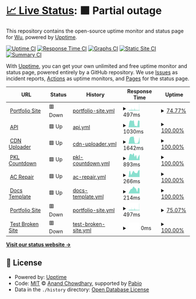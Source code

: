 # [📈 Live Status](https://Leuthra.github.io/upptime): <!--live status--> **🟧 Partial outage**

This repository contains the open-source uptime monitor and status page for [Wu](romi.my.id), powered by [Upptime](https://github.com/upptime/upptime).

[![Uptime CI](https://github.com/Leuthra/upptime/workflows/Uptime%20CI/badge.svg)](https://github.com/Leuthra/upptime/actions?query=workflow%3A%22Uptime+CI%22)
[![Response Time CI](https://github.com/Leuthra/upptime/workflows/Response%20Time%20CI/badge.svg)](https://github.com/Leuthra/upptime/actions?query=workflow%3A%22Response+Time+CI%22)
[![Graphs CI](https://github.com/Leuthra/upptime/workflows/Graphs%20CI/badge.svg)](https://github.com/Leuthra/upptime/actions?query=workflow%3A%22Graphs+CI%22)
[![Static Site CI](https://github.com/Leuthra/upptime/workflows/Static%20Site%20CI/badge.svg)](https://github.com/Leuthra/upptime/actions?query=workflow%3A%22Static+Site+CI%22)
[![Summary CI](https://github.com/Leuthra/upptime/workflows/Summary%20CI/badge.svg)](https://github.com/Leuthra/upptime/actions?query=workflow%3A%22Summary+CI%22)

With [Upptime](https://upptime.js.org), you can get your own unlimited and free uptime monitor and status page, powered entirely by a GitHub repository. We use [Issues](https://github.com/Leuthra/upptime/issues) as incident reports, [Actions](https://github.com/Leuthra/upptime/actions) as uptime monitors, and [Pages](https://Leuthra.github.io/upptime) for the status page.

<!--start: status pages-->
<!-- This summary is generated by Upptime (https://github.com/upptime/upptime) -->
<!-- Do not edit this manually, your changes will be overwritten -->
<!-- prettier-ignore -->
| URL | Status | History | Response Time | Uptime |
| --- | ------ | ------- | ------------- | ------ |
| <img alt="" src="https://icons.duckduckgo.com/ip3/romi.my.id.ico" height="13"> [Portfolio Site](https://romi.my.id) | 🟥 Down | [portfolio-site.yml](https://github.com/Leuthra/upptime/commits/HEAD/history/portfolio-site.yml) | <details><summary><img alt="Response time graph" src="./graphs/portfolio-site/response-time-week.png" height="20"> 497ms</summary><br><a href="https://Leuthra.github.io/upptime/history/portfolio-site"><img alt="Response time 388" src="https://img.shields.io/endpoint?url=https%3A%2F%2Fraw.githubusercontent.com%2FLeuthra%2Fupptime%2FHEAD%2Fapi%2Fportfolio-site%2Fresponse-time.json"></a><br><a href="https://Leuthra.github.io/upptime/history/portfolio-site"><img alt="24-hour response time 482" src="https://img.shields.io/endpoint?url=https%3A%2F%2Fraw.githubusercontent.com%2FLeuthra%2Fupptime%2FHEAD%2Fapi%2Fportfolio-site%2Fresponse-time-day.json"></a><br><a href="https://Leuthra.github.io/upptime/history/portfolio-site"><img alt="7-day response time 497" src="https://img.shields.io/endpoint?url=https%3A%2F%2Fraw.githubusercontent.com%2FLeuthra%2Fupptime%2FHEAD%2Fapi%2Fportfolio-site%2Fresponse-time-week.json"></a><br><a href="https://Leuthra.github.io/upptime/history/portfolio-site"><img alt="30-day response time 395" src="https://img.shields.io/endpoint?url=https%3A%2F%2Fraw.githubusercontent.com%2FLeuthra%2Fupptime%2FHEAD%2Fapi%2Fportfolio-site%2Fresponse-time-month.json"></a><br><a href="https://Leuthra.github.io/upptime/history/portfolio-site"><img alt="1-year response time 388" src="https://img.shields.io/endpoint?url=https%3A%2F%2Fraw.githubusercontent.com%2FLeuthra%2Fupptime%2FHEAD%2Fapi%2Fportfolio-site%2Fresponse-time-year.json"></a></details> | <details><summary><a href="https://Leuthra.github.io/upptime/history/portfolio-site">74.77%</a></summary><a href="https://Leuthra.github.io/upptime/history/portfolio-site"><img alt="All-time uptime 99.10%" src="https://img.shields.io/endpoint?url=https%3A%2F%2Fraw.githubusercontent.com%2FLeuthra%2Fupptime%2FHEAD%2Fapi%2Fportfolio-site%2Fuptime.json"></a><br><a href="https://Leuthra.github.io/upptime/history/portfolio-site"><img alt="24-hour uptime 43.26%" src="https://img.shields.io/endpoint?url=https%3A%2F%2Fraw.githubusercontent.com%2FLeuthra%2Fupptime%2FHEAD%2Fapi%2Fportfolio-site%2Fuptime-day.json"></a><br><a href="https://Leuthra.github.io/upptime/history/portfolio-site"><img alt="7-day uptime 74.77%" src="https://img.shields.io/endpoint?url=https%3A%2F%2Fraw.githubusercontent.com%2FLeuthra%2Fupptime%2FHEAD%2Fapi%2Fportfolio-site%2Fuptime-week.json"></a><br><a href="https://Leuthra.github.io/upptime/history/portfolio-site"><img alt="30-day uptime 94.19%" src="https://img.shields.io/endpoint?url=https%3A%2F%2Fraw.githubusercontent.com%2FLeuthra%2Fupptime%2FHEAD%2Fapi%2Fportfolio-site%2Fuptime-month.json"></a><br><a href="https://Leuthra.github.io/upptime/history/portfolio-site"><img alt="1-year uptime 99.10%" src="https://img.shields.io/endpoint?url=https%3A%2F%2Fraw.githubusercontent.com%2FLeuthra%2Fupptime%2FHEAD%2Fapi%2Fportfolio-site%2Fuptime-year.json"></a></details>
| <img alt="" src="https://icons.duckduckgo.com/ip3/hono.romi.my.id.ico" height="13"> [API](https://hono.romi.my.id) | 🟩 Up | [api.yml](https://github.com/Leuthra/upptime/commits/HEAD/history/api.yml) | <details><summary><img alt="Response time graph" src="./graphs/api/response-time-week.png" height="20"> 1030ms</summary><br><a href="https://Leuthra.github.io/upptime/history/api"><img alt="Response time 1202" src="https://img.shields.io/endpoint?url=https%3A%2F%2Fraw.githubusercontent.com%2FLeuthra%2Fupptime%2FHEAD%2Fapi%2Fapi%2Fresponse-time.json"></a><br><a href="https://Leuthra.github.io/upptime/history/api"><img alt="24-hour response time 999" src="https://img.shields.io/endpoint?url=https%3A%2F%2Fraw.githubusercontent.com%2FLeuthra%2Fupptime%2FHEAD%2Fapi%2Fapi%2Fresponse-time-day.json"></a><br><a href="https://Leuthra.github.io/upptime/history/api"><img alt="7-day response time 1030" src="https://img.shields.io/endpoint?url=https%3A%2F%2Fraw.githubusercontent.com%2FLeuthra%2Fupptime%2FHEAD%2Fapi%2Fapi%2Fresponse-time-week.json"></a><br><a href="https://Leuthra.github.io/upptime/history/api"><img alt="30-day response time 1212" src="https://img.shields.io/endpoint?url=https%3A%2F%2Fraw.githubusercontent.com%2FLeuthra%2Fupptime%2FHEAD%2Fapi%2Fapi%2Fresponse-time-month.json"></a><br><a href="https://Leuthra.github.io/upptime/history/api"><img alt="1-year response time 1202" src="https://img.shields.io/endpoint?url=https%3A%2F%2Fraw.githubusercontent.com%2FLeuthra%2Fupptime%2FHEAD%2Fapi%2Fapi%2Fresponse-time-year.json"></a></details> | <details><summary><a href="https://Leuthra.github.io/upptime/history/api">100.00%</a></summary><a href="https://Leuthra.github.io/upptime/history/api"><img alt="All-time uptime 99.99%" src="https://img.shields.io/endpoint?url=https%3A%2F%2Fraw.githubusercontent.com%2FLeuthra%2Fupptime%2FHEAD%2Fapi%2Fapi%2Fuptime.json"></a><br><a href="https://Leuthra.github.io/upptime/history/api"><img alt="24-hour uptime 100.00%" src="https://img.shields.io/endpoint?url=https%3A%2F%2Fraw.githubusercontent.com%2FLeuthra%2Fupptime%2FHEAD%2Fapi%2Fapi%2Fuptime-day.json"></a><br><a href="https://Leuthra.github.io/upptime/history/api"><img alt="7-day uptime 100.00%" src="https://img.shields.io/endpoint?url=https%3A%2F%2Fraw.githubusercontent.com%2FLeuthra%2Fupptime%2FHEAD%2Fapi%2Fapi%2Fuptime-week.json"></a><br><a href="https://Leuthra.github.io/upptime/history/api"><img alt="30-day uptime 100.00%" src="https://img.shields.io/endpoint?url=https%3A%2F%2Fraw.githubusercontent.com%2FLeuthra%2Fupptime%2FHEAD%2Fapi%2Fapi%2Fuptime-month.json"></a><br><a href="https://Leuthra.github.io/upptime/history/api"><img alt="1-year uptime 99.99%" src="https://img.shields.io/endpoint?url=https%3A%2F%2Fraw.githubusercontent.com%2FLeuthra%2Fupptime%2FHEAD%2Fapi%2Fapi%2Fuptime-year.json"></a></details>
| <img alt="" src="https://icons.duckduckgo.com/ip3/cdn.romi.my.id.ico" height="13"> [CDN Uploader](https://cdn.romi.my.id) | 🟩 Up | [cdn-uploader.yml](https://github.com/Leuthra/upptime/commits/HEAD/history/cdn-uploader.yml) | <details><summary><img alt="Response time graph" src="./graphs/cdn-uploader/response-time-week.png" height="20"> 1642ms</summary><br><a href="https://Leuthra.github.io/upptime/history/cdn-uploader"><img alt="Response time 2229" src="https://img.shields.io/endpoint?url=https%3A%2F%2Fraw.githubusercontent.com%2FLeuthra%2Fupptime%2FHEAD%2Fapi%2Fcdn-uploader%2Fresponse-time.json"></a><br><a href="https://Leuthra.github.io/upptime/history/cdn-uploader"><img alt="24-hour response time 1126" src="https://img.shields.io/endpoint?url=https%3A%2F%2Fraw.githubusercontent.com%2FLeuthra%2Fupptime%2FHEAD%2Fapi%2Fcdn-uploader%2Fresponse-time-day.json"></a><br><a href="https://Leuthra.github.io/upptime/history/cdn-uploader"><img alt="7-day response time 1642" src="https://img.shields.io/endpoint?url=https%3A%2F%2Fraw.githubusercontent.com%2FLeuthra%2Fupptime%2FHEAD%2Fapi%2Fcdn-uploader%2Fresponse-time-week.json"></a><br><a href="https://Leuthra.github.io/upptime/history/cdn-uploader"><img alt="30-day response time 2144" src="https://img.shields.io/endpoint?url=https%3A%2F%2Fraw.githubusercontent.com%2FLeuthra%2Fupptime%2FHEAD%2Fapi%2Fcdn-uploader%2Fresponse-time-month.json"></a><br><a href="https://Leuthra.github.io/upptime/history/cdn-uploader"><img alt="1-year response time 2229" src="https://img.shields.io/endpoint?url=https%3A%2F%2Fraw.githubusercontent.com%2FLeuthra%2Fupptime%2FHEAD%2Fapi%2Fcdn-uploader%2Fresponse-time-year.json"></a></details> | <details><summary><a href="https://Leuthra.github.io/upptime/history/cdn-uploader">100.00%</a></summary><a href="https://Leuthra.github.io/upptime/history/cdn-uploader"><img alt="All-time uptime 99.99%" src="https://img.shields.io/endpoint?url=https%3A%2F%2Fraw.githubusercontent.com%2FLeuthra%2Fupptime%2FHEAD%2Fapi%2Fcdn-uploader%2Fuptime.json"></a><br><a href="https://Leuthra.github.io/upptime/history/cdn-uploader"><img alt="24-hour uptime 100.00%" src="https://img.shields.io/endpoint?url=https%3A%2F%2Fraw.githubusercontent.com%2FLeuthra%2Fupptime%2FHEAD%2Fapi%2Fcdn-uploader%2Fuptime-day.json"></a><br><a href="https://Leuthra.github.io/upptime/history/cdn-uploader"><img alt="7-day uptime 100.00%" src="https://img.shields.io/endpoint?url=https%3A%2F%2Fraw.githubusercontent.com%2FLeuthra%2Fupptime%2FHEAD%2Fapi%2Fcdn-uploader%2Fuptime-week.json"></a><br><a href="https://Leuthra.github.io/upptime/history/cdn-uploader"><img alt="30-day uptime 100.00%" src="https://img.shields.io/endpoint?url=https%3A%2F%2Fraw.githubusercontent.com%2FLeuthra%2Fupptime%2FHEAD%2Fapi%2Fcdn-uploader%2Fuptime-month.json"></a><br><a href="https://Leuthra.github.io/upptime/history/cdn-uploader"><img alt="1-year uptime 99.99%" src="https://img.shields.io/endpoint?url=https%3A%2F%2Fraw.githubusercontent.com%2FLeuthra%2Fupptime%2FHEAD%2Fapi%2Fcdn-uploader%2Fuptime-year.json"></a></details>
| <img alt="" src="https://icons.duckduckgo.com/ip3/pkl.romi.my.id.ico" height="13"> [PKL Countdown](https://pkl.romi.my.id) | 🟩 Up | [pkl-countdown.yml](https://github.com/Leuthra/upptime/commits/HEAD/history/pkl-countdown.yml) | <details><summary><img alt="Response time graph" src="./graphs/pkl-countdown/response-time-week.png" height="20"> 893ms</summary><br><a href="https://Leuthra.github.io/upptime/history/pkl-countdown"><img alt="Response time 953" src="https://img.shields.io/endpoint?url=https%3A%2F%2Fraw.githubusercontent.com%2FLeuthra%2Fupptime%2FHEAD%2Fapi%2Fpkl-countdown%2Fresponse-time.json"></a><br><a href="https://Leuthra.github.io/upptime/history/pkl-countdown"><img alt="24-hour response time 641" src="https://img.shields.io/endpoint?url=https%3A%2F%2Fraw.githubusercontent.com%2FLeuthra%2Fupptime%2FHEAD%2Fapi%2Fpkl-countdown%2Fresponse-time-day.json"></a><br><a href="https://Leuthra.github.io/upptime/history/pkl-countdown"><img alt="7-day response time 893" src="https://img.shields.io/endpoint?url=https%3A%2F%2Fraw.githubusercontent.com%2FLeuthra%2Fupptime%2FHEAD%2Fapi%2Fpkl-countdown%2Fresponse-time-week.json"></a><br><a href="https://Leuthra.github.io/upptime/history/pkl-countdown"><img alt="30-day response time 968" src="https://img.shields.io/endpoint?url=https%3A%2F%2Fraw.githubusercontent.com%2FLeuthra%2Fupptime%2FHEAD%2Fapi%2Fpkl-countdown%2Fresponse-time-month.json"></a><br><a href="https://Leuthra.github.io/upptime/history/pkl-countdown"><img alt="1-year response time 953" src="https://img.shields.io/endpoint?url=https%3A%2F%2Fraw.githubusercontent.com%2FLeuthra%2Fupptime%2FHEAD%2Fapi%2Fpkl-countdown%2Fresponse-time-year.json"></a></details> | <details><summary><a href="https://Leuthra.github.io/upptime/history/pkl-countdown">100.00%</a></summary><a href="https://Leuthra.github.io/upptime/history/pkl-countdown"><img alt="All-time uptime 99.96%" src="https://img.shields.io/endpoint?url=https%3A%2F%2Fraw.githubusercontent.com%2FLeuthra%2Fupptime%2FHEAD%2Fapi%2Fpkl-countdown%2Fuptime.json"></a><br><a href="https://Leuthra.github.io/upptime/history/pkl-countdown"><img alt="24-hour uptime 100.00%" src="https://img.shields.io/endpoint?url=https%3A%2F%2Fraw.githubusercontent.com%2FLeuthra%2Fupptime%2FHEAD%2Fapi%2Fpkl-countdown%2Fuptime-day.json"></a><br><a href="https://Leuthra.github.io/upptime/history/pkl-countdown"><img alt="7-day uptime 100.00%" src="https://img.shields.io/endpoint?url=https%3A%2F%2Fraw.githubusercontent.com%2FLeuthra%2Fupptime%2FHEAD%2Fapi%2Fpkl-countdown%2Fuptime-week.json"></a><br><a href="https://Leuthra.github.io/upptime/history/pkl-countdown"><img alt="30-day uptime 100.00%" src="https://img.shields.io/endpoint?url=https%3A%2F%2Fraw.githubusercontent.com%2FLeuthra%2Fupptime%2FHEAD%2Fapi%2Fpkl-countdown%2Fuptime-month.json"></a><br><a href="https://Leuthra.github.io/upptime/history/pkl-countdown"><img alt="1-year uptime 99.96%" src="https://img.shields.io/endpoint?url=https%3A%2F%2Fraw.githubusercontent.com%2FLeuthra%2Fupptime%2FHEAD%2Fapi%2Fpkl-countdown%2Fuptime-year.json"></a></details>
| <img alt="" src="https://icons.duckduckgo.com/ip3/acrepair.romi.my.id.ico" height="13"> [AC Repair](https://acrepair.romi.my.id) | 🟩 Up | [ac-repair.yml](https://github.com/Leuthra/upptime/commits/HEAD/history/ac-repair.yml) | <details><summary><img alt="Response time graph" src="./graphs/ac-repair/response-time-week.png" height="20"> 266ms</summary><br><a href="https://Leuthra.github.io/upptime/history/ac-repair"><img alt="Response time 243" src="https://img.shields.io/endpoint?url=https%3A%2F%2Fraw.githubusercontent.com%2FLeuthra%2Fupptime%2FHEAD%2Fapi%2Fac-repair%2Fresponse-time.json"></a><br><a href="https://Leuthra.github.io/upptime/history/ac-repair"><img alt="24-hour response time 311" src="https://img.shields.io/endpoint?url=https%3A%2F%2Fraw.githubusercontent.com%2FLeuthra%2Fupptime%2FHEAD%2Fapi%2Fac-repair%2Fresponse-time-day.json"></a><br><a href="https://Leuthra.github.io/upptime/history/ac-repair"><img alt="7-day response time 266" src="https://img.shields.io/endpoint?url=https%3A%2F%2Fraw.githubusercontent.com%2FLeuthra%2Fupptime%2FHEAD%2Fapi%2Fac-repair%2Fresponse-time-week.json"></a><br><a href="https://Leuthra.github.io/upptime/history/ac-repair"><img alt="30-day response time 275" src="https://img.shields.io/endpoint?url=https%3A%2F%2Fraw.githubusercontent.com%2FLeuthra%2Fupptime%2FHEAD%2Fapi%2Fac-repair%2Fresponse-time-month.json"></a><br><a href="https://Leuthra.github.io/upptime/history/ac-repair"><img alt="1-year response time 243" src="https://img.shields.io/endpoint?url=https%3A%2F%2Fraw.githubusercontent.com%2FLeuthra%2Fupptime%2FHEAD%2Fapi%2Fac-repair%2Fresponse-time-year.json"></a></details> | <details><summary><a href="https://Leuthra.github.io/upptime/history/ac-repair">100.00%</a></summary><a href="https://Leuthra.github.io/upptime/history/ac-repair"><img alt="All-time uptime 99.99%" src="https://img.shields.io/endpoint?url=https%3A%2F%2Fraw.githubusercontent.com%2FLeuthra%2Fupptime%2FHEAD%2Fapi%2Fac-repair%2Fuptime.json"></a><br><a href="https://Leuthra.github.io/upptime/history/ac-repair"><img alt="24-hour uptime 100.00%" src="https://img.shields.io/endpoint?url=https%3A%2F%2Fraw.githubusercontent.com%2FLeuthra%2Fupptime%2FHEAD%2Fapi%2Fac-repair%2Fuptime-day.json"></a><br><a href="https://Leuthra.github.io/upptime/history/ac-repair"><img alt="7-day uptime 100.00%" src="https://img.shields.io/endpoint?url=https%3A%2F%2Fraw.githubusercontent.com%2FLeuthra%2Fupptime%2FHEAD%2Fapi%2Fac-repair%2Fuptime-week.json"></a><br><a href="https://Leuthra.github.io/upptime/history/ac-repair"><img alt="30-day uptime 100.00%" src="https://img.shields.io/endpoint?url=https%3A%2F%2Fraw.githubusercontent.com%2FLeuthra%2Fupptime%2FHEAD%2Fapi%2Fac-repair%2Fuptime-month.json"></a><br><a href="https://Leuthra.github.io/upptime/history/ac-repair"><img alt="1-year uptime 99.99%" src="https://img.shields.io/endpoint?url=https%3A%2F%2Fraw.githubusercontent.com%2FLeuthra%2Fupptime%2FHEAD%2Fapi%2Fac-repair%2Fuptime-year.json"></a></details>
| <img alt="" src="https://icons.duckduckgo.com/ip3/docs.romi.my.id.ico" height="13"> [Docs Template](https://docs.romi.my.id) | 🟩 Up | [docs-template.yml](https://github.com/Leuthra/upptime/commits/HEAD/history/docs-template.yml) | <details><summary><img alt="Response time graph" src="./graphs/docs-template/response-time-week.png" height="20"> 214ms</summary><br><a href="https://Leuthra.github.io/upptime/history/docs-template"><img alt="Response time 233" src="https://img.shields.io/endpoint?url=https%3A%2F%2Fraw.githubusercontent.com%2FLeuthra%2Fupptime%2FHEAD%2Fapi%2Fdocs-template%2Fresponse-time.json"></a><br><a href="https://Leuthra.github.io/upptime/history/docs-template"><img alt="24-hour response time 188" src="https://img.shields.io/endpoint?url=https%3A%2F%2Fraw.githubusercontent.com%2FLeuthra%2Fupptime%2FHEAD%2Fapi%2Fdocs-template%2Fresponse-time-day.json"></a><br><a href="https://Leuthra.github.io/upptime/history/docs-template"><img alt="7-day response time 214" src="https://img.shields.io/endpoint?url=https%3A%2F%2Fraw.githubusercontent.com%2FLeuthra%2Fupptime%2FHEAD%2Fapi%2Fdocs-template%2Fresponse-time-week.json"></a><br><a href="https://Leuthra.github.io/upptime/history/docs-template"><img alt="30-day response time 259" src="https://img.shields.io/endpoint?url=https%3A%2F%2Fraw.githubusercontent.com%2FLeuthra%2Fupptime%2FHEAD%2Fapi%2Fdocs-template%2Fresponse-time-month.json"></a><br><a href="https://Leuthra.github.io/upptime/history/docs-template"><img alt="1-year response time 233" src="https://img.shields.io/endpoint?url=https%3A%2F%2Fraw.githubusercontent.com%2FLeuthra%2Fupptime%2FHEAD%2Fapi%2Fdocs-template%2Fresponse-time-year.json"></a></details> | <details><summary><a href="https://Leuthra.github.io/upptime/history/docs-template">100.00%</a></summary><a href="https://Leuthra.github.io/upptime/history/docs-template"><img alt="All-time uptime 99.99%" src="https://img.shields.io/endpoint?url=https%3A%2F%2Fraw.githubusercontent.com%2FLeuthra%2Fupptime%2FHEAD%2Fapi%2Fdocs-template%2Fuptime.json"></a><br><a href="https://Leuthra.github.io/upptime/history/docs-template"><img alt="24-hour uptime 100.00%" src="https://img.shields.io/endpoint?url=https%3A%2F%2Fraw.githubusercontent.com%2FLeuthra%2Fupptime%2FHEAD%2Fapi%2Fdocs-template%2Fuptime-day.json"></a><br><a href="https://Leuthra.github.io/upptime/history/docs-template"><img alt="7-day uptime 100.00%" src="https://img.shields.io/endpoint?url=https%3A%2F%2Fraw.githubusercontent.com%2FLeuthra%2Fupptime%2FHEAD%2Fapi%2Fdocs-template%2Fuptime-week.json"></a><br><a href="https://Leuthra.github.io/upptime/history/docs-template"><img alt="30-day uptime 100.00%" src="https://img.shields.io/endpoint?url=https%3A%2F%2Fraw.githubusercontent.com%2FLeuthra%2Fupptime%2FHEAD%2Fapi%2Fdocs-template%2Fuptime-month.json"></a><br><a href="https://Leuthra.github.io/upptime/history/docs-template"><img alt="1-year uptime 99.99%" src="https://img.shields.io/endpoint?url=https%3A%2F%2Fraw.githubusercontent.com%2FLeuthra%2Fupptime%2FHEAD%2Fapi%2Fdocs-template%2Fuptime-year.json"></a></details>
| <img alt="" src="https://icons.duckduckgo.com/ip3/romidev.tech.ico" height="13"> [Portfolio Site](https://romidev.tech) | 🟥 Down | [portfolio-site.yml](https://github.com/Leuthra/upptime/commits/HEAD/history/portfolio-site.yml) | <details><summary><img alt="Response time graph" src="./graphs/portfolio-site/response-time-week.png" height="20"> 497ms</summary><br><a href="https://Leuthra.github.io/upptime/history/portfolio-site"><img alt="Response time 388" src="https://img.shields.io/endpoint?url=https%3A%2F%2Fraw.githubusercontent.com%2FLeuthra%2Fupptime%2FHEAD%2Fapi%2Fportfolio-site%2Fresponse-time.json"></a><br><a href="https://Leuthra.github.io/upptime/history/portfolio-site"><img alt="24-hour response time 482" src="https://img.shields.io/endpoint?url=https%3A%2F%2Fraw.githubusercontent.com%2FLeuthra%2Fupptime%2FHEAD%2Fapi%2Fportfolio-site%2Fresponse-time-day.json"></a><br><a href="https://Leuthra.github.io/upptime/history/portfolio-site"><img alt="7-day response time 497" src="https://img.shields.io/endpoint?url=https%3A%2F%2Fraw.githubusercontent.com%2FLeuthra%2Fupptime%2FHEAD%2Fapi%2Fportfolio-site%2Fresponse-time-week.json"></a><br><a href="https://Leuthra.github.io/upptime/history/portfolio-site"><img alt="30-day response time 395" src="https://img.shields.io/endpoint?url=https%3A%2F%2Fraw.githubusercontent.com%2FLeuthra%2Fupptime%2FHEAD%2Fapi%2Fportfolio-site%2Fresponse-time-month.json"></a><br><a href="https://Leuthra.github.io/upptime/history/portfolio-site"><img alt="1-year response time 388" src="https://img.shields.io/endpoint?url=https%3A%2F%2Fraw.githubusercontent.com%2FLeuthra%2Fupptime%2FHEAD%2Fapi%2Fportfolio-site%2Fresponse-time-year.json"></a></details> | <details><summary><a href="https://Leuthra.github.io/upptime/history/portfolio-site">75.07%</a></summary><a href="https://Leuthra.github.io/upptime/history/portfolio-site"><img alt="All-time uptime 99.11%" src="https://img.shields.io/endpoint?url=https%3A%2F%2Fraw.githubusercontent.com%2FLeuthra%2Fupptime%2FHEAD%2Fapi%2Fportfolio-site%2Fuptime.json"></a><br><a href="https://Leuthra.github.io/upptime/history/portfolio-site"><img alt="24-hour uptime 43.22%" src="https://img.shields.io/endpoint?url=https%3A%2F%2Fraw.githubusercontent.com%2FLeuthra%2Fupptime%2FHEAD%2Fapi%2Fportfolio-site%2Fuptime-day.json"></a><br><a href="https://Leuthra.github.io/upptime/history/portfolio-site"><img alt="7-day uptime 75.07%" src="https://img.shields.io/endpoint?url=https%3A%2F%2Fraw.githubusercontent.com%2FLeuthra%2Fupptime%2FHEAD%2Fapi%2Fportfolio-site%2Fuptime-week.json"></a><br><a href="https://Leuthra.github.io/upptime/history/portfolio-site"><img alt="30-day uptime 94.26%" src="https://img.shields.io/endpoint?url=https%3A%2F%2Fraw.githubusercontent.com%2FLeuthra%2Fupptime%2FHEAD%2Fapi%2Fportfolio-site%2Fuptime-month.json"></a><br><a href="https://Leuthra.github.io/upptime/history/portfolio-site"><img alt="1-year uptime 99.11%" src="https://img.shields.io/endpoint?url=https%3A%2F%2Fraw.githubusercontent.com%2FLeuthra%2Fupptime%2FHEAD%2Fapi%2Fportfolio-site%2Fuptime-year.json"></a></details>
| <img alt="" src="https://icons.duckduckgo.com/ip3/thissitedoesnotexist.koj.co.ico" height="13"> [Test Broken Site](https://thissitedoesnotexist.koj.co) | 🟥 Down | [test-broken-site.yml](https://github.com/Leuthra/upptime/commits/HEAD/history/test-broken-site.yml) | <details><summary><img alt="Response time graph" src="./graphs/test-broken-site/response-time-week.png" height="20"> 0ms</summary><br><a href="https://Leuthra.github.io/upptime/history/test-broken-site"><img alt="Response time 0" src="https://img.shields.io/endpoint?url=https%3A%2F%2Fraw.githubusercontent.com%2FLeuthra%2Fupptime%2FHEAD%2Fapi%2Ftest-broken-site%2Fresponse-time.json"></a><br><a href="https://Leuthra.github.io/upptime/history/test-broken-site"><img alt="24-hour response time 0" src="https://img.shields.io/endpoint?url=https%3A%2F%2Fraw.githubusercontent.com%2FLeuthra%2Fupptime%2FHEAD%2Fapi%2Ftest-broken-site%2Fresponse-time-day.json"></a><br><a href="https://Leuthra.github.io/upptime/history/test-broken-site"><img alt="7-day response time 0" src="https://img.shields.io/endpoint?url=https%3A%2F%2Fraw.githubusercontent.com%2FLeuthra%2Fupptime%2FHEAD%2Fapi%2Ftest-broken-site%2Fresponse-time-week.json"></a><br><a href="https://Leuthra.github.io/upptime/history/test-broken-site"><img alt="30-day response time 0" src="https://img.shields.io/endpoint?url=https%3A%2F%2Fraw.githubusercontent.com%2FLeuthra%2Fupptime%2FHEAD%2Fapi%2Ftest-broken-site%2Fresponse-time-month.json"></a><br><a href="https://Leuthra.github.io/upptime/history/test-broken-site"><img alt="1-year response time 0" src="https://img.shields.io/endpoint?url=https%3A%2F%2Fraw.githubusercontent.com%2FLeuthra%2Fupptime%2FHEAD%2Fapi%2Ftest-broken-site%2Fresponse-time-year.json"></a></details> | <details><summary><a href="https://Leuthra.github.io/upptime/history/test-broken-site">100.00%</a></summary><a href="https://Leuthra.github.io/upptime/history/test-broken-site"><img alt="All-time uptime 100.00%" src="https://img.shields.io/endpoint?url=https%3A%2F%2Fraw.githubusercontent.com%2FLeuthra%2Fupptime%2FHEAD%2Fapi%2Ftest-broken-site%2Fuptime.json"></a><br><a href="https://Leuthra.github.io/upptime/history/test-broken-site"><img alt="24-hour uptime 100.00%" src="https://img.shields.io/endpoint?url=https%3A%2F%2Fraw.githubusercontent.com%2FLeuthra%2Fupptime%2FHEAD%2Fapi%2Ftest-broken-site%2Fuptime-day.json"></a><br><a href="https://Leuthra.github.io/upptime/history/test-broken-site"><img alt="7-day uptime 100.00%" src="https://img.shields.io/endpoint?url=https%3A%2F%2Fraw.githubusercontent.com%2FLeuthra%2Fupptime%2FHEAD%2Fapi%2Ftest-broken-site%2Fuptime-week.json"></a><br><a href="https://Leuthra.github.io/upptime/history/test-broken-site"><img alt="30-day uptime 100.00%" src="https://img.shields.io/endpoint?url=https%3A%2F%2Fraw.githubusercontent.com%2FLeuthra%2Fupptime%2FHEAD%2Fapi%2Ftest-broken-site%2Fuptime-month.json"></a><br><a href="https://Leuthra.github.io/upptime/history/test-broken-site"><img alt="1-year uptime 100.00%" src="https://img.shields.io/endpoint?url=https%3A%2F%2Fraw.githubusercontent.com%2FLeuthra%2Fupptime%2FHEAD%2Fapi%2Ftest-broken-site%2Fuptime-year.json"></a></details>

<!--end: status pages-->

[**Visit our status website →**](https://Leuthra.github.io/upptime)

## 📄 License

- Powered by: [Upptime](https://github.com/upptime/upptime)
- Code: [MIT](./LICENSE) © [Anand Chowdhary](https://anandchowdhary.com), supported by [Pabio](https://pabio.com)
- Data in the `./history` directory: [Open Database License](https://opendatacommons.org/licenses/odbl/1-0/)
